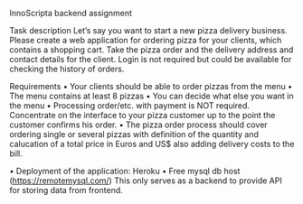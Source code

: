 InnoScripta backend assignment

Task description Let’s say you want to start a new pizza delivery business. Please create a web application for ordering pizza for your clients, which contains a shopping cart. Take the pizza order and the delivery address and contact details for the client. Login is not required but could be available for checking the history of orders.

Requirements • Your clients should be able to order pizzas from the menu • The menu contains at least 8 pizzas • You can decide what else you want in the menu • Processing order/etc. with payment is NOT required. Concentrate on the interface to your pizza customer up to the point the customer confirms his order. • The pizza order process should cover ordering single or several pizzas with definition of the quantity and calucation of a total price in Euros and US$ also adding delivery costs to the bill.

• Deployment of the application: Heroku
• Free mysql db host (https://remotemysql.com/)
This only serves as a backend to provide API for storing data from frontend.
